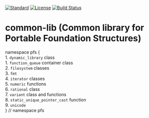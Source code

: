 [![Standard](https://img.shields.io/badge/C%2B%2B-11%2F14%2F17-blue)](https://en.wikipedia.org/wiki/C%2B%2B#Standardization)
[![License](https://img.shields.io/badge/license-MIT-blue.svg)](https://opensource.org/licenses/MIT)
[![Build Status](https://travis-ci.com/semenovf/pfs-common.svg?branch=master)](https://travis-ci.com/semenovf/pfs-common)

# common-lib (Common library for Portable Foundation Structures)

namespace pfs {<br/>
    1. `dynamic_library` class<br/>
    1. `function_queue` container class<br/>
    2. `filesystem` classes<br/>
    3. `fmt`<br/>
    4. `iterator` classes<br/>
    5. `numeric` functions<br/>
    6. `rational` class<br/>
    7. `variant` class and functions<br/>
    8. `static_unique_pointer_cast` function<br/>
    9. `unicode`<br/>
} // namespace pfs<br/>
